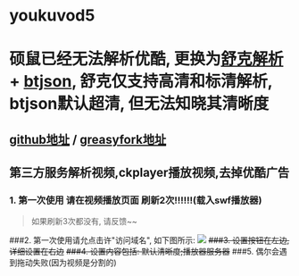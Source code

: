 # youkuvod5

# 硕鼠已经无法解析优酷, 更换为[舒克解析](http://www.shokdown.com/index.php) + [btjson](http://www.btjson.com/index.html), 舒克仅支持高清和标清解析, btjson默认超清, 但无法知晓其清晰度


## [github地址](https://github.com/xinshangshangxin/youkuvod) / [greasyfork地址](https://greasyfork.org/zh-CN/scripts/2837-youkuvod)
## 第三方服务解析视频,ckplayer播放视频,去掉优酷广告

### 1. 第一次使用 请在视频播放页面 刷新2次!!!!!!(载入swf播放器)

> 如果刷新3次都没有, 请反馈~~

###2. 第一次使用请允点击许"访问域名", 如下图所示:
![](https://raw.githubusercontent.com/xinshangshangxin/youkuvod/master/data/001.png)
~~###3. 设置按钮在左边,详细设置在右边~~
~~###4. 设置内容包括: 默认清晰度;播放器服务器~~
###5. 偶尔会遇到拖动失败(因为视频是分割的)